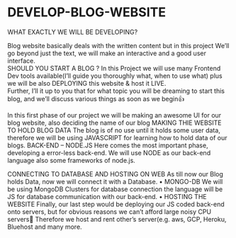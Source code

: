 # DEVELOP-BLOG-WEBSITE

WHAT EXACTLY WE WILL BE DEVELOPING? 


Blog website basically deals with the written content but in this project We’ll go beyond just the text, we will make an interactive and a good user interface.  
SHOULD YOU START A BLOG ? 
In this Project we will use many Frontend Dev tools available(I’ll guide you thoroughly what, when to use what) plus we will be also DEPLOYING this website & host it LIVE.  
Further, I’ll it up to you that for what topic you will be dreaming to start this blog, and we’ll discuss various things as soon as we begin👍 

In this first phase of our project we will be making an awesome UI for our blog website, also deciding the name of our blog  MAKING THIE WEBSITE TO HOLD BLOG DATA The blog is of no use until it holds some user data, therefore we will be using JAVASCRIPT for learning how to hold data of our blogs. BACK-END – NODE.JS Here comes the most important phase, developing a error-less back-end. We will use NODE as our back-end language also some frameworks of node.js. 

CONNECTING TO DATABASE AND HOSTING ON WEB 
As till now our Blog holds Data, now we will connect it with a Database. • MONGO-DB We will be using MongoDB Clusters for database connection the language will be JS for database communication with our back-end. • HOSTING THE WEBSITE Finally, our last step would be deploying our JS coded back-end onto servers, but for obvious reasons we can’t afford large noisy CPU servers🤞 Therefore we host and rent other’s server(e.g. aws, GCP, Heroku, Bluehost and many more.

